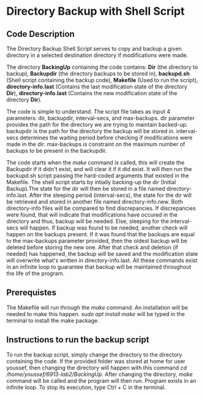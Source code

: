 # Directory Backup with Shell Script
## Code Description

The Directory Backup Shell Script serves to copy and backup a given directory in a selected destination directory if modifications were made. 

The directory **BackingUp** containing the code contains: 
 **Dir** (the directory to backup),
 **Backupdir** (the directory backups to be stored in), 
 **backupd.sh** (Shell script containing the backup code), 
 **Makefile**  (Used to run the script), 
 **directory-info.last** (Contains the last modification state of the directory **Dir**), 
 **directory-info.last** (Contains the new modification state of the directory **Dir**).

The code is simple to understand. The script file takes as input 4 parameters: dir, backupdir, interval-secs, and max-backups.
dir parameter provides the path for the directory we are trying to maintain backed-up. 
backupdir is the path for the directory the backup will be stored in. 
interval-secs determines the waiting period before checking if modifications were made in the dir. 
max-backups is constraint on the maximum number of backups to be present in the backupdir. 

The code starts when the _make_ command is called, this will create the Backupdir if it didn't exist, and will clear it if it did exist.
It will then run the backupd.sh script passing the hard-coded arguments that existed in the Makefile.
The shell script starts by intially backing-up the dir (Initial Backup).The state for the dir will then be stored in a file named directory-info.last. 
After the sleeping period (interval-secs), the state for the dir will be retrieved and stored in another file named directory-info.new. Both directory-info files will be compared to find discrepancies.
If discrepancies were found, that will indicate that modifications have occured in the directory and thus, backup will be needed. Else, sleeping for the interval-secs will happen. If backup was found to be needed, another check will happen on the backups present. If it was found that the backups are equal to the max-backups parameter provided, then the oldest backup will be deleted before storing the new one.
After that check and deletion (if needed) has happened, the backup will be saved and the modification state will overwrite what's written in directory-info.last. All these commands exist in an infinite loop to guarantee that backup will be maintained throughout the life of the program. 


## Prerequistes
The Makefile will run through the _make_ command. An installation will be needed to make this happen. _sudo apt install make_ will be typed in the terminal to install the make package.


## Instructions to run the backup script 
To run the backup script, simply change the directory to the directory containing the code.
If the provided folder was stored at home for user youssef, then changing the directory will happen with this command _cd /home/youssef/6913-lab2/BackingUp_. After changing the directory, _make_ command will be called and the program will then run. 
Program exists in an infinite loop. To stop its execution, type Ctrl + C in the terminal. 

